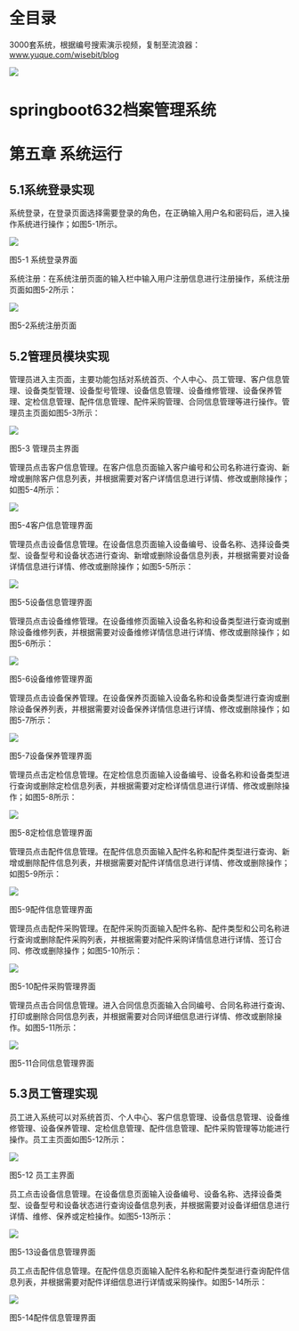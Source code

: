 # 全目录

3000套系统，根据编号搜索演示视频，复制至流浪器：www.yuque.com/wisebit/blog


![](https://bitwise.oss-cn-heyuan.aliyuncs.com/2024/11/06/qq_wechat.png)

# springboot632档案管理系统

# 第五章 系统运行
## 5.1系统登录实现
系统登录，在登录页面选择需要登录的角色，在正确输入用户名和密码后，进入操作系统进行操作；如图5-1所示。                               

![](/md/blog.012.png)

图5-1 系统登录界面

系统注册：在系统注册页面的输入栏中输入用户注册信息进行注册操作，系统注册页面如图5-2所示：

![](/md/blog.013.png)

图5-2系统注册页面


## 5.2管理员模块实现
管理员进入主页面，主要功能包括对系统首页、个人中心、员工管理、客户信息管理、设备类型管理、设备型号管理、设备信息管理、设备维修管理、设备保养管理、定检信息管理、配件信息管理、配件采购管理、合同信息管理等进行操作。管理员主页面如图5-3所示：

![](/md/blog.014.png)

图5-3 管理员主界面

管理员点击客户信息管理。在客户信息页面输入客户编号和公司名称进行查询、新增或删除客户信息列表，并根据需要对客户详情信息进行详情、修改或删除操作；如图5-4所示：

![](/md/blog.015.png)

图5-4客户信息管理界面

管理员点击设备信息管理。在设备信息页面输入设备编号、设备名称、选择设备类型、设备型号和设备状态进行查询、新增或删除设备信息列表，并根据需要对设备详情信息进行详情、修改或删除操作；如图5-5所示：

![](/md/blog.016.png)

图5-5设备信息管理界面

管理员点击设备维修管理。在设备维修页面输入设备名称和设备类型进行查询或删除设备维修列表，并根据需要对设备维修详情信息进行详情、修改或删除操作；如图5-6所示：

![](/md/blog.017.png)

图5-6设备维修管理界面

管理员点击设备保养管理。在设备保养页面输入设备名称和设备类型进行查询或删除设备保养列表，并根据需要对设备保养详情信息进行详情、修改或删除操作；如图5-7所示：

![](/md/blog.018.png)

图5-7设备保养管理界面

管理员点击定检信息管理。在定检信息页面输入设备编号、设备名称和设备类型进行查询或删除定检信息列表，并根据需要对定检详情信息进行详情、修改或删除操作；如图5-8所示：

![](/md/blog.019.png)

图5-8定检信息管理界面

管理员点击配件信息管理。在配件信息页面输入配件名称和配件类型进行查询、新增或删除配件信息列表，并根据需要对配件详情信息进行详情、修改或删除操作；如图5-9所示：

![](/md/blog.020.png)

图5-9配件信息管理界面

管理员点击配件采购管理。在配件采购页面输入配件名称、配件类型和公司名称进行查询或删除配件采购列表，并根据需要对配件采购详情信息进行详情、签订合同、修改或删除操作；如图5-10所示：

![](/md/blog.021.png)

图5-10配件采购管理界面

管理员点击合同信息管理。进入合同信息页面输入合同编号、合同名称进行查询、打印或删除合同信息列表，并根据需要对合同详细信息进行详情、修改或删除操作。如图5-11所示：

![](/md/blog.021.png)

图5-11合同信息管理界面


## 5.3员工管理实现
员工进入系统可以对系统首页、个人中心、客户信息管理、设备信息管理、设备维修管理、设备保养管理、定检信息管理、配件信息管理、配件采购管理等功能进行操作。员工主页面如图5-12所示：

![](/md/blog.022.png)

图5-12 员工主界面

员工点击设备信息管理。在设备信息页面输入设备编号、设备名称、选择设备类型、设备型号和设备状态进行查询设备信息列表，并根据需要对设备详细信息进行详情、维修、保养或定检操作。如图5-13所示：

![](/md/blog.023.png)

图5-13设备信息管理界面

员工点击配件信息管理。在配件信息页面输入配件名称和配件类型进行查询配件信息列表，并根据需要对配件详细信息进行详情或采购操作。如图5-14所示：

![](/md/blog.024.png)

图5-14配件信息管理界面











